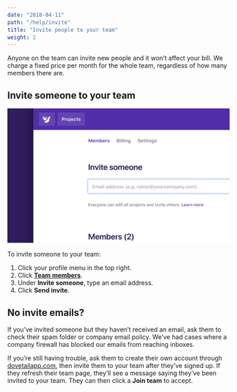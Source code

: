```yaml
---
date: "2018-04-11"
path: "/help/invite"
title: "Invite people to your team"
weight: 2
---
```


Anyone on the team can invite new people and it won’t affect your bill. We charge a fixed price per month for the whole team, regardless of how many members there are.

## Invite someone to your team

![Screenshot of the team members page invite field](./invite.png)

To invite someone to your team:

1.  Click your profile menu in the top right.
1.  Click **[Team members](/team/members)**.
1.  Under **Invite someone**, type an email address.
1.  Click **Send invite**.

## No invite emails?

If you’ve invited someone but they haven’t received an email, ask them to check their spam folder or company email policy. We’ve had cases where a company firewall has blocked our emails from reaching inboxes.

If you’re still having trouble, ask them to create their own account through [dovetailapp.com](https://dovetailapp.com), then invite them to your team after they’ve signed up. If they refresh their team page, they’ll see a message saying they’ve been invited to your team. They can then click a **Join team** to accept.
